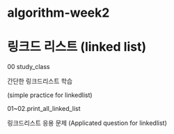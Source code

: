 # algorithm-week2



# 링크드 리스트 (linked list) 

00 study_class 

간단한 링크드리스트 학습 


(simple practice for linkedlist)










01~02.print_all_linked_list

링크드리스트 응용 문제 
(Applicated question for linkedlist)

